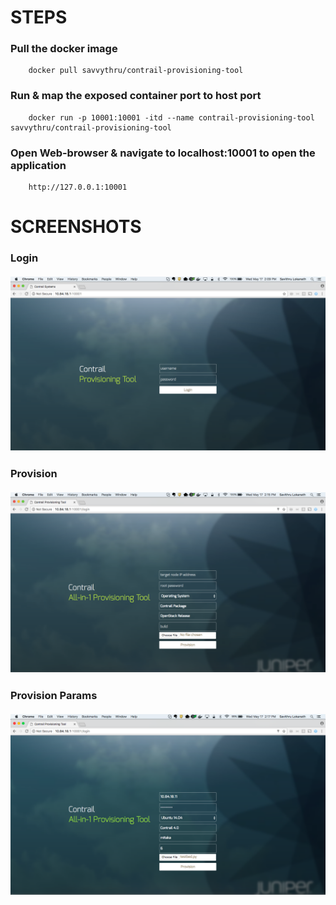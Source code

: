 # STEPS

### Pull the docker image

        docker pull savvythru/contrail-provisioning-tool

### Run & map the exposed container port to host port
        
        docker run -p 10001:10001 -itd --name contrail-provisioning-tool savvythru/contrail-provisioning-tool

### Open Web-browser & navigate to localhost:10001 to open the application

        http://127.0.0.1:10001

# SCREENSHOTS

### Login<br /><br />![Login](https://github.com/savithruml/contrail-provisioning-tool/blob/master/screenshots/login.png "Login")

### Provision<br /><br />![Provision](https://github.com/savithruml/contrail-provisioning-tool/blob/master/screenshots/provision_empty.png "Provision")

### Provision Params<br /><br />![Provision Params](https://github.com/savithruml/contrail-provisioning-tool/blob/master/screenshots/provision_data.png "Provision Params")
